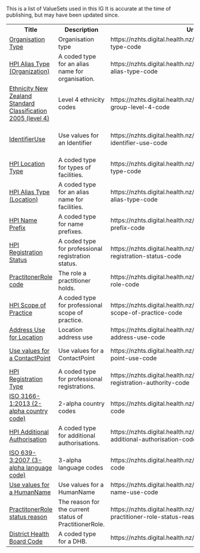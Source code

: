 This is a list of ValueSets used in this IG
It is accurate at the time of publishing, but may have been updated since.
<table class='table table-bordered'>
<tr><th>Title</th><th>Description</th><th>Url</th><th>Paths</th></tr>
<tr>
<td><a href="ValueSet-Hpi-organisation-type.html">Organisation Type</a></td>
<td>Organisation type</td>
<td>https://nzhts.digital.health.nz/fhir/ValueSet/organisation-type-code</td>
<td>
</td>
</tr>
<tr>
<td><a href="ValueSet-Hpi-organization-alias-type.html">HPI Alias Type (Organization)</a></td>
<td>A coded type for an alias name for organisation.</td>
<td>https://nzhts.digital.health.nz/fhir/ValueSet/organization-alias-type-code</td>
<td>
<div>Organization.alias.extension.value[x]</div>
</td>
</tr>
<tr>
<td><a href="ValueSet-Hpi-ethnicity.html">Ethnicity New Zealand Standard Classification 2005 (level 4)</a></td>
<td>Level 4 ethnicity codes</td>
<td>https://nzhts.digital.health.nz/fhir/ValueSet/ethnic-group-level-4-code</td>
<td>
<div>ProviderModel.ethnicity</div>
</td>
</tr>
<tr>
<td><a href="ValueSet-Hpi-IdentfierUse.html">IdentifierUse</a></td>
<td>Use values for an Identifier</td>
<td>https://nzhts.digital.health.nz/fhir/ValueSet/hpi-identifier-use-code</td>
<td>
<div>Organization.identifier.use</div>
<div>Location.identifier.use</div>
<div>Practitioner.identifier.use</div>
<div>Practitioner.identifier.system</div>
</td>
</tr>
<tr>
<td><a href="ValueSet-Hpi-location-type.html">HPI Location Type</a></td>
<td>A coded type for types of facilities.</td>
<td>https://nzhts.digital.health.nz/fhir/ValueSet/location-type-code</td>
<td>
<div>Location.type</div>
</td>
</tr>
<tr>
<td><a href="ValueSet-Hpi-location-alias-type.html">HPI Alias Type (Location)</a></td>
<td>A coded type for an alias name for facilities.</td>
<td>https://nzhts.digital.health.nz/fhir/ValueSet/location-alias-type-code</td>
<td>
<div>Location.alias.extension.value[x]</div>
</td>
</tr>
<tr>
<td><a href="ValueSet-Hpi-name-prefix.html">HPI Name Prefix</a></td>
<td>A coded type for name prefixes.</td>
<td>https://nzhts.digital.health.nz/fhir/ValueSet/name-prefix-code</td>
<td>
</td>
</tr>
<tr>
<td><a href="ValueSet-Hpi-registration-status.html">HPI Registration Status</a></td>
<td>A coded type for professional registration status.</td>
<td>https://nzhts.digital.health.nz/fhir/ValueSet/practitioner-registration-status-code</td>
<td>
<div>ProviderModel.registration.status</div>
</td>
</tr>
<tr>
<td><a href="ValueSet-Hpi-practitioner-role.html">PractitonerRole code</a></td>
<td>The role a practitioner holds.</td>
<td>https://nzhts.digital.health.nz/fhir/ValueSet/practitioner-role-code</td>
<td>
<div>ProviderRoleModel.code</div>
<div>PractitionerRole.code</div>
</td>
</tr>
<tr>
<td><a href="ValueSet-Hpi-scope-of-practice.html">HPI Scope of Practice</a></td>
<td>A coded type for professional scope of practice.</td>
<td>https://nzhts.digital.health.nz/fhir/ValueSet/practitioner-scope-of-practice-code</td>
<td>
<div>ProviderModel.registration.scopeOfPractice.code</div>
</td>
</tr>
<tr>
<td><a href="ValueSet-Hpi-location-address-use.html">Address Use for Location</a></td>
<td>Location address use</td>
<td>https://nzhts.digital.health.nz/fhir/ValueSet/hpi-location-address-use-code</td>
<td>
<div>Location.address.use</div>
</td>
</tr>
<tr>
<td><a href="ValueSet-Hpi-ContactPointUse.html">Use values for a ContactPoint</a></td>
<td>Use values for a ContactPoint</td>
<td>https://nzhts.digital.health.nz/fhir/ValueSet/hpi-contact-point-use-code</td>
<td>
<div>Organization.telecom.use</div>
<div>PractitionerRole.telecom.use</div>
<div>Location.telecom.use</div>
</td>
</tr>
<tr>
<td><a href="ValueSet-Hpi-registration-type.html">HPI Registration Type</a></td>
<td>A coded type for professional registrations.</td>
<td>https://nzhts.digital.health.nz/fhir/ValueSet/practitioner-registration-authority-code</td>
<td>
<div>Practitioner.qualification.code</div>
</td>
</tr>
<tr>
<td><a href="ValueSet-Hpi-country-code-iso-3166-1.html">ISO 3166-1:2013 (2-alpha country code)</a></td>
<td>2-alpha country codes</td>
<td>https://nzhts.digital.health.nz/fhir/ValueSet/country-code</td>
<td>
</td>
</tr>
<tr>
<td><a href="ValueSet-Hpi-additional-authorisation.html">HPI Additional Authorisation</a></td>
<td>A coded type for additional authorisations.</td>
<td>https://nzhts.digital.health.nz/fhir/ValueSet/practitioner-additional-authorisation-code</td>
<td>
<div>ProviderModel.registration.additionalAuthorization.code</div>
</td>
</tr>
<tr>
<td><a href="ValueSet-Hpi-language-code-iso-639-3.html">ISO 639-3:2007 (3-alpha language code)</a></td>
<td>3-alpha language codes</td>
<td>https://nzhts.digital.health.nz/fhir/ValueSet/language-code</td>
<td>
</td>
</tr>
<tr>
<td><a href="ValueSet-Hpi-HumanNameUse.html">Use values for a HumanName</a></td>
<td>Use values for a HumanName</td>
<td>https://nzhts.digital.health.nz/fhir/ValueSet/hpi-human-name-use-code</td>
<td>
<div>Practitioner.name.use</div>
</td>
</tr>
<tr>
<td><a href="ValueSet-Hpi-practitioner-role-status-reason.html">PractitonerRole status reason</a></td>
<td>The reason for the current status of PractitionerRole.</td>
<td>https://nzhts.digital.health.nz/fhir/ValueSet/hpi-practitioner-role-status-reason-code</td>
<td>
<div>ProviderRoleModel.status.statusReason</div>
</td>
</tr>
<tr>
<td><a href="ValueSet-Dhb-code.html">District Health Board Code</a></td>
<td>A coded type for a DHB.</td>
<td>https://nzhts.digital.health.nz/fhir/ValueSet/dhb-code</td>
<td>
<div>FacilityModel.dhb</div>
</td>
</tr>
</table>